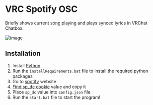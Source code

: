 # VRC Spotify OSC

Briefly shows current song playing and plays synced lyrics in VRChat Chatbox.

![image](https://github.com/Mikkukun/VRC_Spotify_OSC/assets/51969732/cfc19b67-047f-4826-9d17-74c13face57a)

## Installation

1. Install [Python](https://www.python.org/downloads/)
2. Run the `installRequirements.bat` file to install the required python packages
3. Go to [spotify](https://open.spotify.com) website	
4. [Find sp_dc cookie](https://github.com/akashrchandran/syrics/wiki/Finding-sp_dc) value and copy it
5. Place `sp_dc` value into `config.json` file
6. Run the `start.bat` file to start the program!
